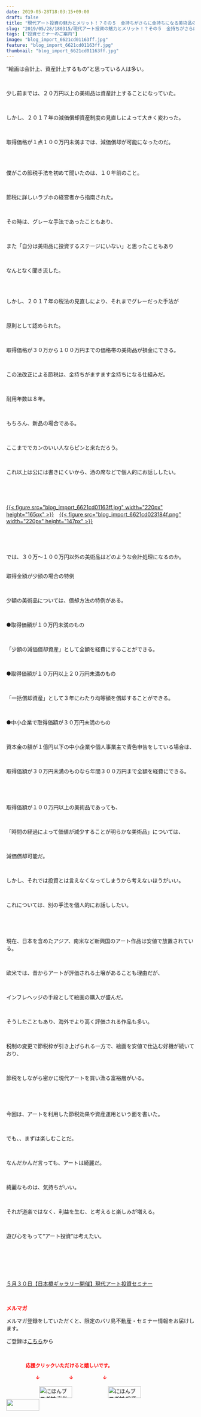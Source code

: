```yaml
---
date: 2019-05-28T18:03:15+09:00
draft: false
title: "現代アート投資の魅力とメリット！？その５　金持ちがさらに金持ちになる美術品の節税"
slug: "2019/05/28/180315/現代アート投資の魅力とメリット！？その５　金持ちがさらに金持ちになる美術品の節税"
tags: ["投資セミナーのご案内"]
image: "blog_import_6621cd01163ff.jpg"
feature: "blog_import_6621cd01163ff.jpg"
thumbnail: "blog_import_6621cd01163ff.jpg"
---
```

<p>“絵画は会計上、資産計上するもの”と思っている人は多い。</p><p> </p><p>少し前までは、２０万円以上の美術品は資産計上することになっていた。</p><p> </p><p>しかし、２０１７年の減価償却資産制度の見直しによって大きく変わった。</p><p> </p><p>取得価格が１点１００万円未満までは、減価償却が可能になったのだ。</p><p> </p><p><br/>僕がこの節税手法を初めて聞いたのは、１０年前のこと。</p><p> </p><p>節税に詳しいラブホの経営者から指南された。</p><p> </p><p>その時は、グレーな手法であったこともあり、</p><p> </p><p>また「自分は美術品に投資するステージにいない」と思ったこともあり</p><p> </p><p>なんとなく聞き流した。</p><p> </p><p><br/>しかし、２０１７年の税法の見直しにより、それまでグレーだった手法が</p><p> </p><p>原則として認められた。</p><p> </p><p>取得価格が３０万から１００万円までの価格帯の美術品が損金にできる。</p><p> </p><p>この法改正による節税は、金持ちがますます金持ちになる仕組みだ。</p><p> </p><p>耐用年数は８年。</p><p> </p><p>もちろん、新品の場合である。</p><p> </p><p>ここまででカンのいい人ならピンと来ただろう。</p><p> </p><p>これ以上は公には書きにくいから、酒の席などで個人的にお話ししたい。</p><p> </p><p> </p><p><a href="blog_import_6621cd01163ff.jpg">{{< figure src="blog_import_6621cd01163ff.jpg" width="220px" height="165px" >}}</a>　<a href="blog_import_6621cd023184f.png">{{< figure src="blog_import_6621cd023184f.png" width="220px" height="147px" >}}</a></p><p> </p><p> </p><p>では、３０万～１００万円以外の美術品はどのような会計処理になるのか。</p><p><br/>取得金額が少額の場合の特例</p><p> </p><p>少額の美術品については、償却方法の特例がある。</p><p> </p><p>●取得価額が１０万円未満のもの</p><p> </p><p>「少額の減価償却資産」として全額を経費にすることができる。</p><p> </p><p>●取得価額が１０万円以上２０万円未満のもの</p><p> </p><p>「一括償却資産」として３年にわたり均等額を償却することができる。</p><p> </p><p>●中小企業で取得価額が３０万円未満のもの</p><p> </p><p>資本金の額が１億円以下の中小企業や個人事業主で青色申告をしている場合は、</p><p> </p><p>取得価額が３０万円未満のものなら年間３００万円まで全額を経費にできる。</p><p> </p><p> </p><p>取得価額が１００万円以上の美術品であっても、</p><p> </p><p>「時間の経過によって価値が減少することが明らかな美術品」については、</p><p> </p><p>減価償却可能だ。</p><p> </p><p>しかし、それでは投資とは言えなくなってしまうから考えないほうがいい。</p><p> </p><p>これについては、別の手法を個人的にお話ししたい。</p><p> </p><p> </p><p>現在、日本を含めたアジア、南米など新興国のアート作品は安値で放置されている。</p><p> </p><p>欧米では、昔からアートが評価される土壌があることも理由だが、</p><p> </p><p>インフレヘッジの手段として絵画の購入が盛んだ。</p><p> </p><p>そうしたこともあり、海外でより高く評価される作品も多い。</p><p> </p><p>税制の変更で節税枠が引き上げられる一方で、絵画を安値で仕込む好機が続いており、</p><p> </p><p>節税をしながら密かに現代アートを買い漁る富裕層がいる。</p><p> </p><p> </p><p>今回は、アートを利用した節税効果や資産運用という面を書いた。</p><p> </p><p>でも、、まずは楽しむことだ。</p><p> </p><p>なんだかんだ言っても、アートは綺麗だ。</p><p> </p><p>綺麗なものは、気持ちがいい。</p><p> </p><p>それが道楽ではなく、利益を生む、と考えると楽しみが増える。</p><p> </p><p>遊び心をもって“アート投資”は考えたい。</p><p> </p><p> </p><p> </p><p><a href="entry-12460608263.html" target="_blank">５月３０日【日本橋ギャラリー開催】現代アート投資セミナー</a></p><p> </p><p><span style="font-weight: bold;"><span style="color: rgb(255, 0, 0);">メルマガ</span></span></p><p>メルマガ登録をしていただくと、限定のバリ島不動産・セミナー情報をお届けします。</p><p>ご登録は<a href="f9eeVI" target="_blank">こちら</a>から</p><p style="text-align: center;"> </p><p><font color="#ff0000" size="2"><strong>　　　　応援クリックいただけると嬉しいです。</strong></font></p><p><font color="#ff0000" size="2"><strong>　　　　　　↓　　　　　　↓　　　　　　↓</strong></font></p><p><a href="ranking.html?p_cid=01260127" id="&amp;blogmura_banner"><img alt="にほんブログ村 海外生活ブログ バリ島情報へ" border="0" height="31" src="data:image/svg+xml;charset=utf-8,%3Csvg%20xmlns%3D%22http%3A%2F%2Fwww.w3.org%2F2000%2Fsvg%22%20title%3D%22Placeholder%20for%20Images%22%20role%3D%22presentation%22%20viewBox%3D%220%200%2088%2031%22%20%2F%3E" width="88" data-src="//overseas.blogmura.com/bali/img/bali88_31.gif" style="aspect-ratio: auto 88 / 31;"/><noscript><img alt="にほんブログ村 海外生活ブログ バリ島情報へ" border="0" height="31" src="//overseas.blogmura.com/bali/img/bali88_31.gif" width="88"></noscript></a>  <a href="ranking.html?p_cid=01260127" id="&amp;blogmura_banner"><img alt="にほんブログ村 投資ブログ 不動産投資へ" border="0" height="31" src="data:image/svg+xml;charset=utf-8,%3Csvg%20xmlns%3D%22http%3A%2F%2Fwww.w3.org%2F2000%2Fsvg%22%20title%3D%22Placeholder%20for%20Images%22%20role%3D%22presentation%22%20viewBox%3D%220%200%2088%2031%22%20%2F%3E" width="88" data-src="//investment.blogmura.com/hudousantoushi/img/hudousantoushi88_31.gif" style="aspect-ratio: auto 88 / 31;"/><noscript><img alt="にほんブログ村 投資ブログ 不動産投資へ" border="0" height="31" src="//investment.blogmura.com/hudousantoushi/img/hudousantoushi88_31.gif" width="88"></noscript></a> <a href="link.php?1804582" title="人気ブログランキングへ"><img border="0" height="31" src="data:image/svg+xml;charset=utf-8,%3Csvg%20xmlns%3D%22http%3A%2F%2Fwww.w3.org%2F2000%2Fsvg%22%20title%3D%22Placeholder%20for%20Images%22%20role%3D%22presentation%22%20viewBox%3D%220%200%2088%2031%22%20%2F%3E" width="88" data-src="https://blog.with2.net/img/banner/banner_22.gif" style="aspect-ratio: auto 88 / 31;"/><noscript><img border="0" height="31" src="https://blog.with2.net/img/banner/banner_22.gif" width="88"></noscript></a></p>

